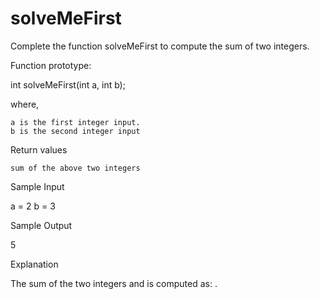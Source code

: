# solveMeFirst

Complete the function solveMeFirst to compute the sum of two integers.

Function prototype:

int solveMeFirst(int a, int b);

where,

    a is the first integer input.
    b is the second integer input

Return values

    sum of the above two integers

Sample Input

a = 2
b = 3

Sample Output

5

Explanation

The sum of the two integers
and is computed as: . 
